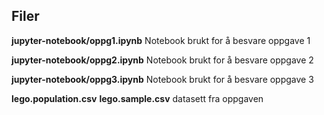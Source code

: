 

## Filer

**jupyter-notebook/oppg1.ipynb**
Notebook brukt for å besvare oppgave 1

**jupyter-notebook/oppg2.ipynb**
Notebook brukt for å besvare oppgave 2

**jupyter-notebook/oppg3.ipynb**
Notebook brukt for å besvare oppgave 3

**lego.population.csv**
**lego.sample.csv**
datasett fra oppgaven

